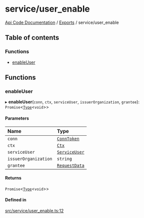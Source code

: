 # service/user\_enable
 
[Api Code Documentation](../README.md) / [Exports](../modules.md) / service/user\_enable

## Table of contents

### Functions

- [enableUser](service_user_enable.md#enableuser)

## Functions

### enableUser

▸ **enableUser**(`conn`, `ctx`, `serviceUser`, `issuerOrganization`, `grantee`): `Promise`<[`Type`](result.md#type)<`void`\>\>

#### Parameters

| Name | Type |
| :------ | :------ |
| `conn` | [`ConnToken`](service_conn.md#conntoken) |
| `ctx` | [`Ctx`](../interfaces/lib_ctx.Ctx.md) |
| `serviceUser` | [`ServiceUser`](../interfaces/service_domain_organization_service_user.ServiceUser.md) |
| `issuerOrganization` | `string` |
| `grantee` | [`RequestData`](../interfaces/service_domain_organization_user_enable.RequestData.md) |

#### Returns

`Promise`<[`Type`](result.md#type)<`void`\>\>

#### Defined in

[src/service/user_enable.ts:12](https://github.com/openkfw/TruBudget/blob/f6ee764/api/src/service/user_enable.ts#L12)
